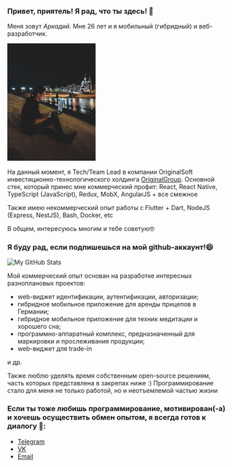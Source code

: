 ### Привет, приятель! Я рад, что ты здесь! 👋

Меня зовут <i>Аркадий</i>. Мне 26 лет и я мобильный (гибридный) и веб-разработчик.

<img src="zhark10.jpg" width="40%">

На данный момент, я Tech/Team Lead в компании OriginalSoft инвестиционно-технологического холдинга [OriginalGroup](https://original-group.ru/).
Основной стек, который принес мне коммерческий профит: React, React Native, TypeScript (JavaScript), Redux, MobX, AngularJS + все смежное

Также имею некоммерческий опыт работы с Flutter + Dart, NodeJS (Express, NestJS), Bash, Docker, etc

В общем, интересуюсь многим и тебе советую🤓

### Я буду рад, если подпишешься на мой github-аккаунт!😄
![My GitHub Stats](https://github-readme-stats.vercel.app/api?username=zhark10&show_icons=true)

Мой коммерческий опыт основан на разработке интересных разноплановых проектов: 
- web-виджет идентификации, аутентификации, авторизации; 
- гибридное мобильное приложение для аренды прицепов в Германии;
- гибридное мобильное приложение для техник медитации и хорошего сна;
- программно-аппаратный комплекс, предназначенный для маркировки и прослеживания продукции;
- web-виджет для trade-in

и др.

Также люблю уделять время собственным open-source решениям, часть которых представлена в закрепах ниже :)
Программирование стало для меня не только работой, но и неотъемлемой частью жизни

### Если ты тоже любишь программирование, мотивирован(-а) и хочешь осуществить обмен опытом, я всегда готов к диалогу 💬:
- [Telegram](https://t.me/zhark_10)
- [VK](https://vk.com/a.zharavin)
- [Email](mailto:zharavinarkady@gmail.com)

<!--
**Zhark10/Zhark10** is a ✨ _special_ ✨ repository because its `README.md` (this file) appears on your GitHub profile.

Here are some ideas to get you started:

- 🔭 I’m currently working on ...
- 🌱 I’m currently learning ...
- 👯 I’m looking to collaborate on ...
- 🤔 I’m looking for help with ...
- 💬 Ask me about ...
- 📫 How to reach me: ...
- 😄 Pronouns: ...
- ⚡ Fun fact: ...
-->
